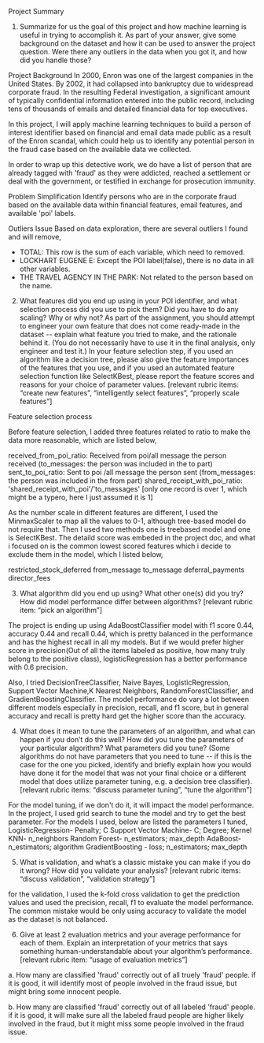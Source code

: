 Project Summary

1. Summarize for us the goal of this project and how machine learning is useful
in trying to accomplish it. As part of your answer, give some background on the
dataset and how it can be used to answer the project question.
Were there any outliers in the data when you got it, and how did you handle those?

Project Background
In 2000, Enron was one of the largest companies in the United States.
By 2002, it had collapsed into bankruptcy due to widespread corporate fraud.
In the resulting Federal investigation, a significant amount of typically
confidential information entered into the public record, including tens of
thousands of emails and detailed financial data for top executives.

In this project, I will apply machine learning techniques to build a person of
interest identifier based on financial and email data made public as a result of
the Enron scandal, which could help us to identify any potential person in the
fraud case based on the available data we collected.

In order to wrap up this detective work, we do have a list of person that are
already tagged with 'fraud' as they were addicted, reached a settlement or
deal with the government, or testified in exchange for prosecution immunity.

Problem Simplification
Identify persons who are in the corporate fraud based on the available data
within financial features, email features, and available 'poi' labels.

Outliers Issue
Based on data exploration, there are several outliers I found and will remove,
- TOTAL: This row is the sum of each variable, which need to removed.
- LOCKHART EUGENE E: Except the POI label(false), there is no data in all other
variables.
- THE TRAVEL AGENCY IN THE PARK: Not related to the person based on the name.

2. What features did you end up using in your POI identifier, and what selection
process did you use to pick them? Did you have to do any scaling? Why or why not?
As part of the assignment, you should attempt to engineer your own feature that
does not come ready-made in the dataset -- explain what feature you tried to make,
and the rationale behind it. (You do not necessarily have to use it in the final
analysis, only engineer and test it.) In your feature selection step, if you used
an algorithm like a decision tree, please also give the feature importances of
the features that you use, and if you used an automated feature selection
function like SelectKBest, please report the feature scores and reasons for
your choice of parameter values.  [relevant rubric items: “create new features”,
“intelligently select features”, “properly scale features”]

Feature selection process

Before feature selection, I added three features related to ratio to make the data
more reasonable, which are listed below,

received_from_poi_ratio: Received from poi/all message the person received
(to_messages: the person was included in the to part)
sent_to_poi_ratio: Sent to poi /all message the person sent
(from_messages: the person was included in the from part)
shared_receipt_with_poi_ratio: 'shared_receipt_with_poi'/'to_messages'
[only one record is over 1, which might be a typero, here I just assumed it is 1]

As the number scale in different features are different, I used the MinmaxScaler to
map all the values to 0-1, although tree-based model do not require that. Then
I used two methods one is treebased model and one is SelectKBest. The detaild
score was embeded in the project doc, and what i focused on is the common lowest
scored features which i decide to exclude them in the model, which I listed below,

restricted_stock_deferred
from_message
to_message
deferral_payments
director_fees

3. What algorithm did you end up using? What other one(s) did you try?
How did model performance differ between algorithms?
[relevant rubric item: “pick an algorithm”]

The project is ending up using AdaBoostClassifier model with f1 score 0.44, accuracy
0.44 and recall 0.44, which is pretty balanced in the performance and has the
highest recall in all my models. But if we would prefer higher score in
precision(Out of all the items labeled as positive, how many truly belong to
the positive class), logisticRegression has a better performance with 0.6 precision.

Also, I tried DecisionTreeClassifier, Naive Bayes,
LogisticRegression, Support Vector Machine,K Nearest Neighbors,
RandomForestClassifier, and GradientBoostingClassifier.
The model performance do vary a lot between different models especially
in precision, recall, and f1 score, but in general accuracy and recall is
pretty hard get the higher score than the accuracy.

4. What does it mean to tune the parameters of an algorithm, and
what can happen if you don’t do this well?  How did you tune the parameters of
your particular algorithm? What parameters did you tune?
(Some algorithms do not have parameters that you need to tune -- if this is the
case for the one you picked, identify and briefly explain how you would have
done it for the model that was not your final choice or a different model that
does utilize parameter tuning, e.g. a decision tree classifier).
[relevant rubric items: “discuss parameter tuning”, “tune the algorithm”]

For the model tuning, if we don't do it, it will impact the model performance. In
the project, I used grid search to tune the model and try to get the best parameter.
For the models I used, below are listed the parameters I tuned,
LogisticRegression- Penalty; C
Support Vector Machine- C; Degree; Kernel
KNN- n_neighbors
Random Forest- n_estimators; max_depth
AdaBoost- n_estimators; algorithm
GradientBoosting - loss; n_estimators; max_depth

5. What is validation, and what’s a classic mistake you can make if you do it
wrong? How did you validate your analysis?
[relevant rubric items: “discuss validation”, “validation strategy”]

for the validation, I used the k-fold cross validation to get the prediction values
and used the precision, recall, f1 to evaluate the model performance. The common
mistake would be only using accuracy to validate the model as the dataset is not balanced.

6. Give at least 2 evaluation metrics and your average performance for each of them.
Explain an interpretation of your metrics that says something
human-understandable about your algorithm’s performance.
[relevant rubric item: “usage of evaluation metrics”]

a. How many are classified 'fraud' correctly out of all truely 'fraud' people.
if it is good, it will identify most of people involved in the fraud issue, but might
bring some innocent people.

b. How many are classified 'fraud' correctly out of all labeled 'fraud' people.
if it is good, it will make sure all the labeled fraud people are higher likely involved
in the fraud, but it might miss some people involved in the fraud issue.
